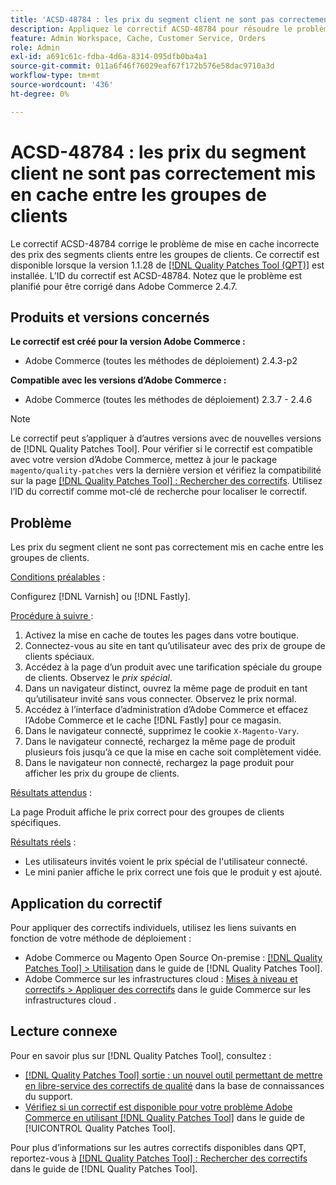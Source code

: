 ```yaml
---
title: 'ACSD-48784 : les prix du segment client ne sont pas correctement mis en cache entre les groupes de clients'
description: Appliquez le correctif ACSD-48784 pour résoudre le problème d’Adobe Commerce où les prix des segments clients sont incorrectement mis en cache entre les groupes de clients.
feature: Admin Workspace, Cache, Customer Service, Orders
role: Admin
exl-id: a691c61c-fdba-4d6a-8314-095dfb0ba4a1
source-git-commit: 011a6f46f76029eaf67f172b576e58dac9710a3d
workflow-type: tm+mt
source-wordcount: '436'
ht-degree: 0%

---
```


# ACSD-48784 : les prix du segment client ne sont pas correctement mis en cache entre les groupes de clients

Le correctif ACSD-48784 corrige le problème de mise en cache incorrecte des prix des segments clients entre les groupes de clients. Ce correctif est disponible lorsque la version 1.1.28 de [[!DNL Quality Patches Tool (QPT)]](https://experienceleague.adobe.com/fr/docs/commerce-operations/tools/quality-patches-tool/quality-patches-tool-to-self-serve-quality-patches) est installée. L’ID du correctif est ACSD-48784. Notez que le problème est planifié pour être corrigé dans Adobe Commerce 2.4.7.

## Produits et versions concernés

**Le correctif est créé pour la version Adobe Commerce :**

* Adobe Commerce (toutes les méthodes de déploiement) 2.4.3-p2

**Compatible avec les versions d’Adobe Commerce :**

* Adobe Commerce (toutes les méthodes de déploiement) 2.3.7 - 2.4.6

>[!NOTE]
>
>Le correctif peut s’appliquer à d’autres versions avec de nouvelles versions de [!DNL Quality Patches Tool]. Pour vérifier si le correctif est compatible avec votre version d’Adobe Commerce, mettez à jour le package `magento/quality-patches` vers la dernière version et vérifiez la compatibilité sur la page [[!DNL Quality Patches Tool] : Rechercher des correctifs](https://experienceleague.adobe.com/tools/commerce-quality-patches/index.html?lang=fr). Utilisez l’ID du correctif comme mot-clé de recherche pour localiser le correctif.

## Problème

Les prix du segment client ne sont pas correctement mis en cache entre les groupes de clients.

<u>Conditions préalables</u> :

Configurez [!DNL Varnish] ou [!DNL Fastly].

<u>Procédure à suivre </u> :

1. Activez la mise en cache de toutes les pages dans votre boutique.
1. Connectez-vous au site en tant qu’utilisateur avec des prix de groupe de clients spéciaux.
1. Accédez à la page d’un produit avec une tarification spéciale du groupe de clients. Observez le *prix spécial*.
1. Dans un navigateur distinct, ouvrez la même page de produit en tant qu’utilisateur invité sans vous connecter. Observez le prix normal.
1. Accédez à l’interface d’administration d’Adobe Commerce et effacez l’Adobe Commerce et le cache [!DNL Fastly] pour ce magasin.
1. Dans le navigateur connecté, supprimez le cookie `X-Magento-Vary`.
1. Dans le navigateur connecté, rechargez la même page de produit plusieurs fois jusqu’à ce que la mise en cache soit complètement vidée.
1. Dans le navigateur non connecté, rechargez la page produit pour afficher les prix du groupe de clients.

<u>Résultats attendus</u> :

La page Produit affiche le prix correct pour des groupes de clients spécifiques.

<u>Résultats réels</u> :

* Les utilisateurs invités voient le prix spécial de l&#39;utilisateur connecté.
* Le mini panier affiche le prix correct une fois que le produit y est ajouté.

## Application du correctif

Pour appliquer des correctifs individuels, utilisez les liens suivants en fonction de votre méthode de déploiement :

* Adobe Commerce ou Magento Open Source On-premise : [[!DNL Quality Patches Tool] > Utilisation](/help/tools/quality-patches-tool/usage.md) dans le guide de [!DNL Quality Patches Tool].
* Adobe Commerce sur les infrastructures cloud : [Mises à niveau et correctifs > Appliquer des correctifs](https://experienceleague.adobe.com/docs/commerce-cloud-service/user-guide/develop/upgrade/apply-patches.html?lang=fr) dans le guide Commerce sur les infrastructures cloud .

## Lecture connexe

Pour en savoir plus sur [!DNL Quality Patches Tool], consultez :

* [[!DNL Quality Patches Tool] sortie : un nouvel outil permettant de mettre en libre-service des correctifs de qualité](https://experienceleague.adobe.com/fr/docs/commerce-operations/tools/quality-patches-tool/quality-patches-tool-to-self-serve-quality-patches) dans la base de connaissances du support.
* [Vérifiez si un correctif est disponible pour votre problème Adobe Commerce en utilisant [!DNL Quality Patches Tool]](/help/tools/quality-patches-tool/patches-available-in-qpt/check-patch-for-magento-issue-with-magento-quality-patches.md) dans le guide de [!UICONTROL Quality Patches Tool].


Pour plus d’informations sur les autres correctifs disponibles dans QPT, reportez-vous à [[!DNL Quality Patches Tool] : Rechercher des correctifs](https://experienceleague.adobe.com/tools/commerce-quality-patches/index.html?lang=fr) dans le guide de [!DNL Quality Patches Tool].
